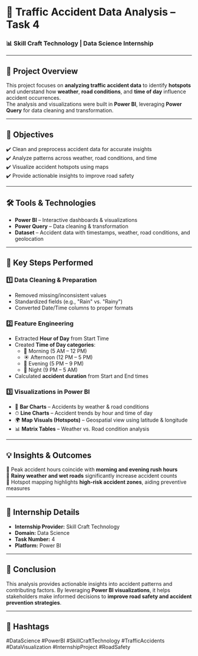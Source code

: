 # 🚦 Traffic Accident Data Analysis – Task 4  
### 📊 Skill Craft Technology | Data Science Internship

---

## 🌟 Project Overview  
This project focuses on **analyzing traffic accident data** to identify **hotspots** and understand how **weather**, **road conditions**, and **time of day** influence accident occurrences.  
The analysis and visualizations were built in **Power BI**, leveraging **Power Query** for data cleaning and transformation.

---

## 🎯 Objectives  
✔️ Clean and preprocess accident data for accurate insights  
✔️ Analyze patterns across weather, road conditions, and time  
✔️ Visualize accident hotspots using maps  
✔️ Provide actionable insights to improve road safety  

---

## 🛠 Tools & Technologies  
- **Power BI** – Interactive dashboards & visualizations  
- **Power Query** – Data cleaning & transformation  
- **Dataset** – Accident data with timestamps, weather, road conditions, and geolocation  

---

## 🔑 Key Steps Performed  

### 1️⃣ Data Cleaning & Preparation  
- Removed missing/inconsistent values  
- Standardized fields (e.g., "Rain" vs. "Rainy")  
- Converted Date/Time columns to proper formats  

### 2️⃣ Feature Engineering  
- Extracted **Hour of Day** from Start Time  
- Created **Time of Day categories**:  
  - 🌅 Morning (5 AM – 12 PM)  
  - ☀️ Afternoon (12 PM – 5 PM)  
  - 🌆 Evening (5 PM – 9 PM)  
  - 🌙 Night (9 PM – 5 AM)  
- Calculated **accident duration** from Start and End times  

### 3️⃣ Visualizations in Power BI  
- 📌 **Bar Charts** – Accidents by weather & road conditions  
- ⏱ **Line Charts** – Accident trends by hour and time of day  
- 🌍 **Map Visuals (Hotspots)** – Geospatial view using latitude & longitude  
- 📊 **Matrix Tables** – Weather vs. Road condition analysis  

---

## 💡 Insights & Outcomes  
🔹 Peak accident hours coincide with **morning and evening rush hours**  
🔹 **Rainy weather and wet roads** significantly increase accident counts  
🔹 Hotspot mapping highlights **high-risk accident zones**, aiding preventive measures  

---

## 📁 Internship Details  
- **Internship Provider:** Skill Craft Technology  
- **Domain:** Data Science  
- **Task Number:** 4  
- **Platform:** Power BI  

---


## 🚀 Conclusion  
This analysis provides actionable insights into accident patterns and contributing factors. By leveraging **Power BI visualizations**, it helps stakeholders make informed decisions to **improve road safety and accident prevention strategies**.

---

## 🔖 Hashtags  
#DataScience #PowerBI #SkillCraftTechnology #TrafficAccidents #DataVisualization #InternshipProject #RoadSafety
